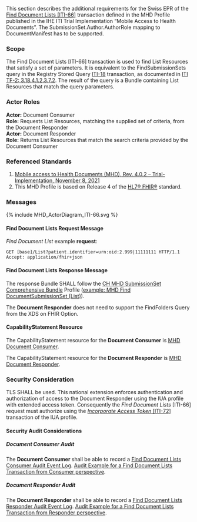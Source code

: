 This section describes the additional requirements for the Swiss EPR of the [Find Document Lists
[ITI-66]](https://profiles.ihe.net/ITI/MHD/ITI-66.html) transaction defined in the MHD Profile published in the IHE ITI
Trial Implementation “Mobile Access to Health Documents”. The SubmissionSet.Author.AuthorRole mapping to 
DocumentManifest has to be supported.

### Scope

The Find Document Lists [ITI-66] transaction is used to find List Resources
that satisfy a set of parameters. It is equivalent to the FindSubmissionSets query in the Registry
Stored Query [ITI-18](https://profiles.ihe.net/ITI/TF/Volume2/ITI-18.html) transaction, as documented in [ITI TF-2: 3.18.4.1.2.3.7.2](https://profiles.ihe.net/ITI/TF/Volume2/ITI-18.html#3.18.4.1.2.3.7.2).
The result of the query is a Bundle containing List Resources that match the query parameters.

### Actor Roles

**Actor:** Document Consumer   
**Role:** Requests List Resources, matching the supplied set of criteria, from the Document Responder   
**Actor:** Document Responder   
**Role:** Returns List Resources that match the search criteria provided by the Document Consumer   

### Referenced Standards

1. [Mobile access to Health Documents (MHD), Rev. 4.0.2 – Trial-Implementation,  November 8, 2021](https://profiles.ihe.net/ITI/MHD/index.html)   
2. This MHD Profile is based on Release 4 of the [HL7® FHIR®](https://hl7.org/fhir/R4/index.html) standard.

### Messages

<div>{% include MHD_ActorDiagram_ITI-66.svg %}</div>

#### Find Document Lists Request Message

_Find Document List_ example **request**:
```
GET [base]/List?patient.identifier=urn:oid:2.999|11111111 HTTP/1.1
Accept: application/fhir+json
```

#### Find Document Lists Response Message

The response Bundle SHALL follow the [CH MHD SubmissionSet Comprehensive Bundle](StructureDefinition-ch-mhd-submissionset-comprehensive-bundle.html)
Profile ([example: MHD Find DocumentSubmissionSet (List)](Bundle-Bundle-FindSubmissionSets.html)).

The **Document Responder** does not need to support the FindFolders Query from the XDS on FHIR Option.

#### CapabilityStatement Resource

The CapabilityStatement resource for the **Document Consumer** is [MHD Document Consumer](CapabilityStatement-CH.MHD.DocumentConsumer.html).

The CapabilityStatement resource for the **Document Responder** is [MHD Document Responder](CapabilityStatement-CH.MHD.DocumentResponder.html).

### Security Consideration

TLS SHALL be used. This national extension enforces authentication and authorization of access to the Document 
Responder using the IUA profile with extended access token. Consequently the _Find Document Lists_ [ITI-66] request 
must authorize using the [_Incorporate Access Token_ [ITI-72]](iti-72.html) transaction of the IUA profile.

#### Security Audit Considerations

##### Document Consumer Audit

The **Document Consumer** shall be able to record a
[Find Document Lists Consumer Audit Event Log](https://profiles.ihe.net/ITI/MHD/StructureDefinition-IHE.MHD.FindDocumentLists.Audit.Consumer.html).
[Audit Example for a Find Document Lists Transaction from Consumer perspective](https://profiles.ihe.net/ITI/MHD/AuditEvent-ex-auditFindDocumentLists-consumer.html).

##### Document Responder Audit

The **Document Responder** shall be able to record a
[Find Document Lists Responder Audit Event Log](https://profiles.ihe.net/ITI/MHD/StructureDefinition-IHE.MHD.FindDocumentLists.Audit.Responder.html).
[Audit Example for a Find Document Lists Transaction from Responder perspective](https://profiles.ihe.net/ITI/MHD/AuditEvent-ex-auditFindDocumentLists-responder.html).
